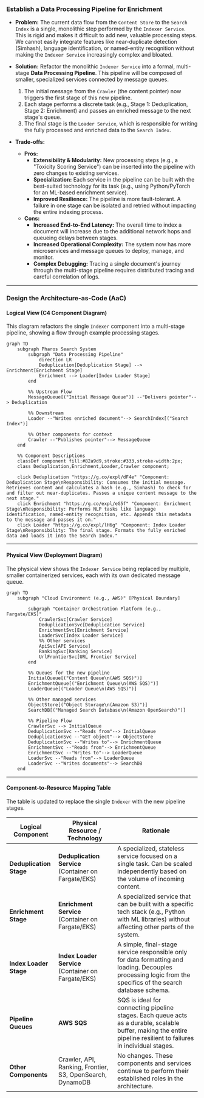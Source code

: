 ### **Establish a Data Processing Pipeline for Enrichment**

*   **Problem:** The current data flow from the `Content Store` to the `Search Index` is a single, monolithic step performed by the `Indexer Service`. This is rigid and makes it difficult to add new, valuable processing steps. We cannot easily integrate features like near-duplicate detection (Simhash), language identification, or named-entity recognition without making the `Indexer Service` increasingly complex and bloated.

*   **Solution:** Refactor the monolithic `Indexer Service` into a formal, multi-stage **Data Processing Pipeline**. This pipeline will be composed of smaller, specialized services connected by message queues.
    1.  The initial message from the `Crawler` (the content pointer) now triggers the first stage of this new pipeline.
    2.  Each stage performs a discrete task (e.g., Stage 1: Deduplication, Stage 2: Enrichment) and passes an enriched message to the next stage's queue.
    3.  The final stage is the `Loader Service`, which is responsible for writing the fully processed and enriched data to the `Search Index`.

*   **Trade-offs:**
    *   **Pros:**
        *   **Extensibility & Modularity:** New processing steps (e.g., a "Toxicity Scoring Service") can be inserted into the pipeline with zero changes to existing services.
        *   **Specialization:** Each service in the pipeline can be built with the best-suited technology for its task (e.g., using Python/PyTorch for an ML-based enrichment service).
        *   **Improved Resilience:** The pipeline is more fault-tolerant. A failure in one stage can be isolated and retried without impacting the entire indexing process.
    *   **Cons:**
        *   **Increased End-to-End Latency:** The overall time to index a document will increase due to the additional network hops and queueing delays between stages.
        *   **Increased Operational Complexity:** The system now has more microservices and message queues to deploy, manage, and monitor.
        *   **Complex Debugging:** Tracing a single document's journey through the multi-stage pipeline requires distributed tracing and careful correlation of logs.

---

### **Design the Architecture-as-Code (AaC)**

#### **Logical View (C4 Component Diagram)**

This diagram refactors the single `Indexer` component into a multi-stage pipeline, showing a flow through example processing stages.

```mermaid
graph TD
    subgraph Pharos Search System
        subgraph "Data Processing Pipeline"
            direction LR
            Deduplication[Deduplication Stage] --> Enrichment[Enrichment Stage]
            Enrichment --> Loader[Index Loader Stage]
        end

        %% Upstream Flow
        MessageQueue[("Initial Message Queue")] --"Delivers pointer"--> Deduplication

        %% Downstream
        Loader --"Writes enriched document"--> SearchIndex[("Search Index")]

        %% Other components for context
        Crawler --"Publishes pointer"--> MessageQueue
    end

    %% Component Descriptions
    classDef component fill:#82a9d9,stroke:#333,stroke-width:2px;
    class Deduplication,Enrichment,Loader,Crawler component;

    click Deduplication "https://g.co/expl/dF4e" "Component: Deduplication Stage\nResponsibility: Consumes the initial message. Retrieves content and calculates a hash (e.g., Simhash) to check for and filter out near-duplicates. Passes a unique content message to the next stage."
    click Enrichment "https://g.co/expl/eG5f" "Component: Enrichment Stage\nResponsibility: Performs NLP tasks like language identification, named-entity recognition, etc. Appends this metadata to the message and passes it on."
    click Loader "https://g.co/expl/lH6g" "Component: Index Loader Stage\nResponsibility: The final stage. Formats the fully enriched data and loads it into the Search Index."
```

---

#### **Physical View (Deployment Diagram)**

The physical view shows the `Indexer Service` being replaced by multiple, smaller containerized services, each with its own dedicated message queue.

```mermaid
graph TD
    subgraph "Cloud Environment (e.g., AWS)" [Physical Boundary]
        
        subgraph "Container Orchestration Platform (e.g., Fargate/EKS)"
            CrawlerSvc[Crawler Service]
            DeduplicationSvc[Deduplication Service]
            EnrichmentSvc[Enrichment Service]
            LoaderSvc[Index Loader Service]
            %% Other services
            ApiSvc[API Service]
            RankingSvc[Ranking Service]
            UrlFrontierSvc[URL Frontier Service]
        end

        %% Queues for the new pipeline
        InitialQueue[("Content Queue\n(AWS SQS)")]
        EnrichmentQueue[("Enrichment Queue\n(AWS SQS)")]
        LoaderQueue[("Loader Queue\n(AWS SQS)")]

        %% Other managed services
        ObjectStore[("Object Storage\n(Amazon S3)")]
        SearchDB[("Managed Search Database\n(Amazon OpenSearch)")]

        %% Pipeline Flow
        CrawlerSvc --> InitialQueue
        DeduplicationSvc --"Reads from"--> InitialQueue
        DeduplicationSvc --"GET object"--> ObjectStore
        DeduplicationSvc --"Writes to"--> EnrichmentQueue
        EnrichmentSvc --"Reads from"--> EnrichmentQueue
        EnrichmentSvc --"Writes to"--> LoaderQueue
        LoaderSvc --"Reads from"--> LoaderQueue
        LoaderSvc --"Writes documents"--> SearchDB
    end
```

---

#### **Component-to-Resource Mapping Table**

The table is updated to replace the single `Indexer` with the new pipeline stages.

| Logical Component            | Physical Resource / Technology                          | Rationale                                                                                                                                                             |
| ---------------------------- | ------------------------------------------------------- | --------------------------------------------------------------------------------------------------------------------------------------------------------------------- |
| **Deduplication Stage**      | **Deduplication Service** (Container on Fargate/EKS)    | A specialized, stateless service focused on a single task. Can be scaled independently based on the volume of incoming content.                                       |
| **Enrichment Stage**         | **Enrichment Service** (Container on Fargate/EKS)       | A specialized service that can be built with a specific tech stack (e.g., Python with ML libraries) without affecting other parts of the system.                   |
| **Index Loader Stage**       | **Index Loader Service** (Container on Fargate/EKS)     | A simple, final-stage service responsible only for data formatting and loading. Decouples processing logic from the specifics of the search database schema.          |
| **Pipeline Queues**          | **AWS SQS**                                             | SQS is ideal for connecting pipeline stages. Each queue acts as a durable, scalable buffer, making the entire pipeline resilient to failures in individual stages. |
| **Other Components**         | Crawler, API, Ranking, Frontier, S3, OpenSearch, DynamoDB | No changes. These components and services continue to perform their established roles in the architecture.                                                          |
